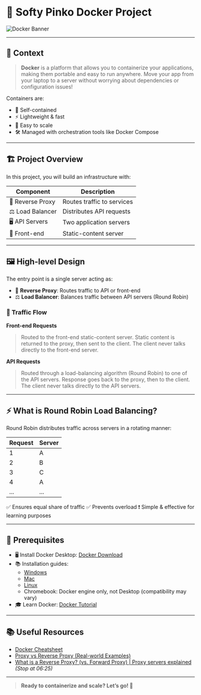 # 🚀 Softy Pinko Docker Project

![Docker Banner](https://www.docker.com/wp-content/uploads/2022/03/Moby-logo.png)

---

## 🌟 Context

> **Docker** is a platform that allows you to containerize your applications, making them portable and easy to run anywhere. Move your app from your laptop to a server without worrying about dependencies or configuration issues!

Containers are:

- 🧳 Self-contained
- ⚡ Lightweight & fast
- 🔄 Easy to scale
- 🛠️ Managed with orchestration tools like Docker Compose

---

## 🏗️ Project Overview

In this project, you will build an infrastructure with:

| Component        | Description                |
| ---------------- | -------------------------- |
| 🔀 Reverse Proxy | Routes traffic to services |
| ⚖️ Load Balancer | Distributes API requests   |
| 🖥️ API Servers   | Two application servers    |
| 🎨 Front-end     | Static-content server      |

---

## 🖼️ High-level Design

The entry point is a single server acting as:

- 🔀 **Reverse Proxy**: Routes traffic to API or front-end
- ⚖️ **Load Balancer**: Balances traffic between API servers (Round Robin)

### 🔄 Traffic Flow

**Front-end Requests**

> Routed to the front-end static-content server. Static content is returned to the proxy, then sent to the client. The client never talks directly to the front-end server.

**API Requests**

> Routed through a load-balancing algorithm (Round Robin) to one of the API servers. Response goes back to the proxy, then to the client. The client never talks directly to the API servers.

---

## ⚡ What is Round Robin Load Balancing?

Round Robin distributes traffic across servers in a rotating manner:

| Request | Server |
| ------- | ------ |
| 1       | A      |
| 2       | B      |
| 3       | C      |
| 4       | A      |
| ...     | ...    |

✅ Ensures equal share of traffic
✅ Prevents overload
❗ Simple & effective for learning purposes

---

## 📝 Prerequisites

- 🖥️ Install Docker Desktop: [Docker Download](https://www.docker.com/)
- 📚 Installation guides:
  - [Windows](https://docs.docker.com/desktop/install/windows-install/)
  - [Mac](https://docs.docker.com/desktop/install/mac-install/)
  - [Linux](https://docs.docker.com/desktop/install/linux-install/)
  - Chromebook: Docker engine only, not Desktop (compatibility may vary)
- 🎓 Learn Docker: [Docker Tutorial](https://docs.docker.com/get-started/)

---

## 📚 Useful Resources

- [Docker Cheatsheet](https://dockerlabs.github.io/docker-cheat-sheet/)
- [Proxy vs Reverse Proxy (Real-world Examples)](https://www.imperva.com/learn/application-security/reverse-proxy/)
- [What is a Reverse Proxy? (vs. Forward Proxy) | Proxy servers explained](https://www.youtube.com/watch?v=7QmCUDHpNzE) _(Stop at 06:25)_

---

> **Ready to containerize and scale? Let’s go! 🐳**